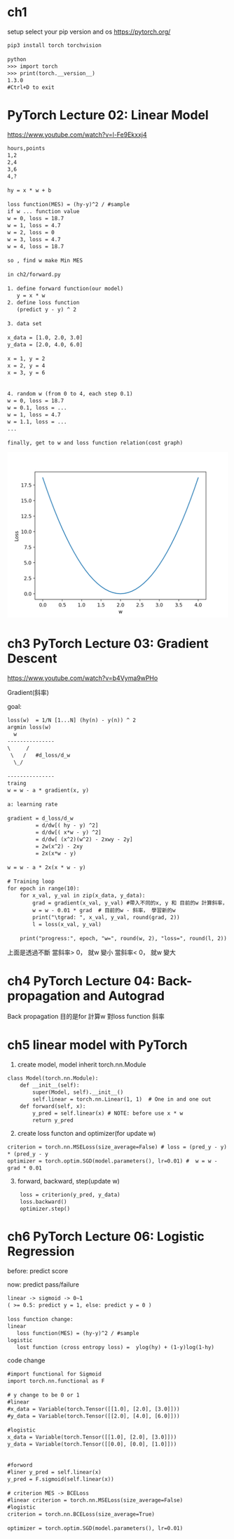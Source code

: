 # ch1

setup
select your pip version and os
https://pytorch.org/
```
pip3 install torch torchvision

python
>>> import torch
>>> print(torch.__version__)
1.3.0
#Ctrl+D to exit

```

# PyTorch Lecture 02: Linear Model
https://www.youtube.com/watch?v=l-Fe9Ekxxj4

```
hours,points
1,2
2,4
3,6
4,?

hy = x * w + b

loss function(MES) = (hy-y)^2 / #sample
if w ... function value
w = 0, loss = 18.7
w = 1, loss = 4.7
w = 2, loss = 0
w = 3, loss = 4.7
w = 4, loss = 18.7

so , find w make Min MES

in ch2/forward.py

1. define forward function(our model)
   y = x * w
2. define loss function
   (predict y - y) ^ 2

3. data set

x_data = [1.0, 2.0, 3.0]
y_data = [2.0, 4.0, 6.0]

x = 1, y = 2
x = 2, y = 4
x = 3, y = 6


4. random w (from 0 to 4, each step 0.1)
w = 0, loss = 18.7
w = 0.1, loss = ...
w = 1, loss = 4.7
w = 1.1, loss = ...
...

finally, get to w and loss function relation(cost graph)

```
![image](./ch2/loss.png)


# ch3 PyTorch Lecture 03: Gradient Descent
https://www.youtube.com/watch?v=b4Vyma9wPHo

Gradient(斜率)

goal: 
```
loss(w)  = 1/N [1...N] (hy(n) - y(n)) ^ 2
argmin loss(w)
  w
---------------
\     /
 \   /   #d_loss/d_w
  \_/

---------------
traing 
w = w - a * gradient(x, y)

a: learning rate  

gradient = d_loss/d_w
         = d/dw[( hy - y) ^2]
         = d/dw[( x*w - y) ^2]
         = d/dw[ (x^2)(w^2) - 2xwy - 2y]
         = 2w(x^2) - 2xy
         = 2x(x*w - y) 

w = w - a * 2x(x * w - y)

# Training loop
for epoch in range(10):
    for x_val, y_val in zip(x_data, y_data):
        grad = gradient(x_val, y_val) #帶入不同的x, y 和 目前的w 計算斜率，  
        w = w - 0.01 * grad  # 目前的w - 斜率， 學習新的w
        print("\tgrad: ", x_val, y_val, round(grad, 2))
        l = loss(x_val, y_val)

    print("progress:", epoch, "w=", round(w, 2), "loss=", round(l, 2))

```
上面是透過不斷 
當斜率> 0， 就w 變小
當斜率< 0， 就w 變大

# ch4 PyTorch Lecture 04: Back-propagation and Autograd

Back propagation 目的是for 計算w 對loss function  斜率


# ch5 linear model with PyTorch

1. create model, model inherit torch.nn.Module
```
class Model(torch.nn.Module):
    def __init__(self):
        super(Model, self).__init__()
        self.linear = torch.nn.Linear(1, 1)  # One in and one out
    def forward(self, x):
        y_pred = self.linear(x) # NOTE: before use x * w
        return y_pred
```

2. create loss functon and optimizer(for update w)
```
criterion = torch.nn.MSELoss(size_average=False) # loss = (pred_y - y) * (pred_y - y
optimizer = torch.optim.SGD(model.parameters(), lr=0.01) #  w = w - grad * 0.01

```

3. forward, backward, step(update w)
```
    loss = criterion(y_pred, y_data)
    loss.backward()
    optimizer.step()
```


# ch6 PyTorch Lecture 06: Logistic Regression

before: predict score

now: predict pass/failure


```
linear -> sigmoid -> 0~1 
( >= 0.5: predict y = 1, else: predict y = 0 )

loss function change: 
linear 
   loss function(MES) = (hy-y)^2 / #sample
logistic 
   lost function (cross entropy loss) =  ylog(hy) + (1-y)log(1-hy)
```

code change 
```
#import functional for Sigmoid
import torch.nn.functional as F

# y change to be 0 or 1
#linear
#x_data = Variable(torch.Tensor([[1.0], [2.0], [3.0]]))
#y_data = Variable(torch.Tensor([[2.0], [4.0], [6.0]]))

#logistic
x_data = Variable(torch.Tensor([[1.0], [2.0], [3.0]]))
y_data = Variable(torch.Tensor([[0.0], [0.0], [1.0]]))


#forword
#liner y_pred = self.linear(x)
y_pred = F.sigmoid(self.linear(x))

# criterion MES -> BCELoss
#linear criterion = torch.nn.MSELoss(size_average=False)
#logistic
criterion = torch.nn.BCELoss(size_average=True)

optimizer = torch.optim.SGD(model.parameters(), lr=0.01)


```




